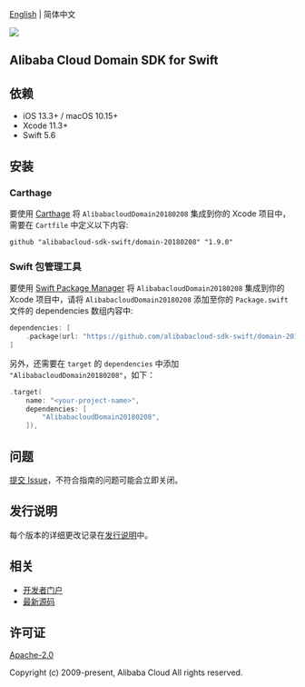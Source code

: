 [English](README.md) | 简体中文

![](https://aliyunsdk-pages.alicdn.com/icons/AlibabaCloud.svg)

## Alibaba Cloud Domain SDK for Swift

## 依赖

- iOS 13.3+ / macOS 10.15+
- Xcode 11.3+
- Swift 5.6

## 安装

### Carthage

要使用 [Carthage](https://github.com/Carthage/Carthage) 将 `AlibabacloudDomain20180208` 集成到你的 Xcode 项目中，需要在 `Cartfile` 中定义以下内容:

```ogdl
github "alibabacloud-sdk-swift/domain-20180208" "1.9.0"
```

### Swift 包管理工具

要使用 [Swift Package Manager](https://swift.org/package-manager/) 将 `AlibabacloudDomain20180208` 集成到你的 Xcode 项目中，请将 `AlibabacloudDomain20180208` 添加至你的 `Package.swift` 文件的 dependencies 数组内容中:

```swift
dependencies: [
    .package(url: "https://github.com/alibabacloud-sdk-swift/domain-20180208.git", from: "1.9.0")
]
```

另外，还需要在 `target` 的 `dependencies` 中添加 `"AlibabacloudDomain20180208"`，如下：

```swift
.target(
    name: "<your-project-name>",
    dependencies: [
        "AlibabacloudDomain20180208",
    ]),
```

## 问题

[提交 Issue](https://github.com/alibabacloud-sdk-swift/domain-20180208/issues/new)，不符合指南的问题可能会立即关闭。

## 发行说明

每个版本的详细更改记录在[发行说明](./ChangeLog.txt)中。

## 相关

* [开发者门户](https://next.api.aliyun.com/home)
* [最新源码](https://github.com/alibabacloud-sdk-swift/domain-20180208)

## 许可证

[Apache-2.0](http://www.apache.org/licenses/LICENSE-2.0)

Copyright (c) 2009-present, Alibaba Cloud All rights reserved.
